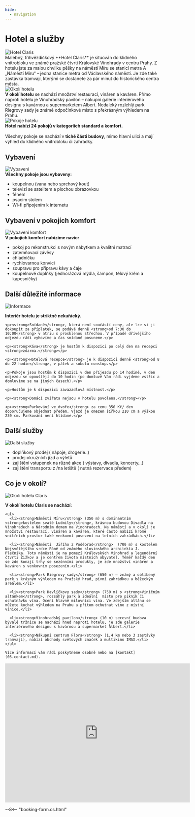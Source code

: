 ```yaml
---
hide:
  - navigation
---
```


# Hotel a služby

<div class="flex-row">
  <img src="https://placehold.co/400x300" alt="Hotel Claris" class="image">
  <div class="text">
    Malebný, tříhvězdičkový **Hotel Claris** je situován do klidného vnitrobloku ve známé pražské čtvrti Královské Vinohrady v centru Prahy. Z hotelu jste za malou chvilku pěšky na náměstí Míru se stanicí metra A „Náměstí Míru“ – jedna stanice metra od Václavského náměstí. Je zde také zastávka tramvají, kterými se dostanete za pár minut do historického centra města.
  </div>
</div>

<div class="flex-row reverse">
  <img src="https://placehold.co/400x300" alt="Okolí hotelu" class="image">
  <div class="text">
    <strong>V okolí hotelu</strong> se nachází množství restaurací, vináren a kaváren. Přímo naproti hotelu je Vinohradský pavilon – nákupní galerie interiérového designu s kavárnou a supermarketem Albert. Nedaleký rozlehlý park Riegrovy sady je známé odpočinkové místo s překrásným výhledem na Prahu.
  </div>
</div>

<div class="flex-row">
  <img src="https://placehold.co/400x300" alt="Pokoje hotelu" class="image">
  <div class="text">
    <strong>Hotel nabízí 24 pokojů v kategoriích standard a komfort.</strong><br><br>
    Všechny pokoje se nachází v <strong>tiché části budovy</strong>, mimo hlavní ulici a mají výhled do klidného vnitrobloku či zahrádky.
  </div>
</div>

## Vybavení

<div class="flex-row reverse">
  <img src="https://placehold.co/400x300" alt="Vybavení" class="image">
  <div class="text">
    <strong>Všechny pokoje jsou vybaveny:</strong>
    <ul>
      <li>koupelnou (vana nebo sprchový kout)</li>
      <li>televizí se satelitem a plochou obrazovkou</li>
      <li>fénem</li>
      <li>psacím stolem</li>
      <li>Wi-fi připojením k internetu</li>
    </ul>
  </div>
</div>

## Vybavení v pokojích komfort

<div class="flex-row">
  <img src="https://placehold.co/400x300" alt="Vybavení komfort" class="image">
  <div class="text">
    <strong>V pokojích komfort nabízíme navíc:</strong>
    <ul>
      <li>pokoj po rekonstrukci s novým nábytkem a kvalitní matrací</li>
      <li>zatemňovací závěsy</li>
      <li>chladničku</li>
      <li>rychlovarnou konvici</li>
      <li>soupravu pro přípravu kávy a čaje</li>
      <li>koupelnové doplňky (jednorázová mýdla, šampon, tělový krém a kapesníčky)</li>
    </ul>
  </div>
</div>

## Další důležité informace

<div class="flex-row reverse">
  <img src="https://placehold.co/400x300" alt="Informace" class="image">
  <div class="text">
    <p><strong>Interiér hotelu je striktně nekuřácký.</strong></p>

    <p><strong>Snídaně</strong>, která není součástí ceny, ale lze si ji dokoupit za příplatek, se podává denně <strong>od 7:30 do 10:00</strong> v atriu s prosklenou střechou. V případě dřívějšího odjezdu rádi vyhovíme a čas snídaně posuneme.</p>

    <p><strong>Káva</strong> je hostům k dispozici po celý den na recepci <strong>zdarma.</strong></p>

    <p><strong>Hotelová recepce</strong> je k dispozici denně <strong>od 8 do 22 hodin</strong>, v pátek a sobotu nonstop.</p>

    <p>Pokoje jsou hostům k dispozici v den příjezdu po 14 hodině, v den odjezdu se opouštějí do 10 hodin (po domluvě Vám rádi vyjdeme vstříc a domluvíme se na jiných časech).</p>

    <p>Hostům je k dispozici zavazadlová místnost.</p>

    <p><strong>Domácí zvířata nejsou v hotelu povolena.</strong></p>

    <p><strong>Parkování ve dvoře</strong> za cenu 350 Kč/ den doporučujeme objednat předem. Vjezd je omezen šířkou 210 cm a výškou 230 cm. Parkování není hlídané.</p>
  </div>
</div>

## Další služby

<div class="flex-row">
  <img src="https://placehold.co/400x300" alt="Další služby" class="image">
  <div class="text">
    <ul>
      <li>doplňkový prodej ( nápoje, drogerie..)</li>
      <li>prodej okružních jízd a výletů</li>
      <li>zajištění vstupenek na různé akce ( výstavy, divadla, koncerty…)</li>
      <li>zajištění transportu z /na letiště ( nutná rezervace předem)</li>
    </ul>
  </div>
</div>

## Co je v okolí?

<div class="flex-row reverse">
  <img src="https://placehold.co/400x300" alt="Okolí hotelu Claris" class="image">
  <div class="text">
    <p><strong>V okolí hotelu Claris se nachází:</strong></p>

    <ul>
      <li><strong>Náměstí Míru</strong> (350 m) s dominantním <strong>kostelem svaté Ludmily</strong>, krásnou budovou Divadla na Vinohradech a Národním domem na Vinohradech. Na náměstí a v okolí je množství restaurací, vináren a kaváren, které často nabízí kromě vnitřních prostor také venkovní posezení na letních zahrádkách.</li>

      <li><strong>Náměstí  Jiřího z Poděbrad</strong>  (700 m) s kostelem Nejsvětějšího srdce Páně od známého slovinského architekta J. Plečnika. Toto náměstí je na pomezí Královských Vinohrad a legendární čtvrti Žižkov a je centrem života místních obyvatel. Téměř každý den se zde konají trhy se sezónními produkty, je zde množství vináren a kaváren s venkovním posezením.</li>

      <li><strong>Park Riegrovy sady</strong> (650 m) – známý a oblíbený park s krásným výhledem na Pražský hrad, pivní zahrádkou a běžeckým areálem.</li>

      <li><strong>Park Havlíčkovy sady</strong> (750 m) s <strong>Viničním altánkem</strong>, rozsáhlý park a ideální  místo pro piknik či ochutnávku vína. Ocení hlavně milovníci vína. Ve zdejším altánu se můžete kochat výhledem na Prahu a přitom ochutnat víno z místní vinice.</li>

      <li><strong>Vinohradský pavilon</strong> (10 m) secesní budova bývalé tržnice se nachází hned naproti hotelu, je zde galerie interiérového designu s kavárnou a supermarket Albert.</li>

      <li><strong>Nákupní centrum Flora</strong> (1,4 km nebo 3 zastávky tramvají), nabízí obchody světových značek a multikino IMAX.</li>
    </ul>

    Více informací vám rádi poskytneme osobně nebo na [kontakt](05.contact.md).
  </div>
</div>

<div style="text-align: center;">
<iframe src="https://www.google.com/maps/embed?pb=!4v1748877489265!6m8!1m7!1sCAoSLEFGMVFpcFBMdDduRnc3SE1NbkVDZzRfN3VIeHJrSjhXOFY2MXo4dDlxcUdi!2m2!1d50.07592187760594!2d14.44256056896022!3f101.03!4f-2.4399999999999977!5f0.4000000000000002" width="600" height="450" style="border:0;" allowfullscreen="" loading="lazy" referrerpolicy="no-referrer-when-downgrade"></iframe>
</div>

--8<-- "booking-form.cs.html"

